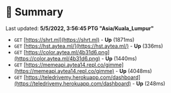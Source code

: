 # 📖 Summary
Last updated: **5/5/2022, 3:56:45 PTG "Asia/Kuala_Lumpur"**

- `GET` [https://shrt.ml](https://shrt.ml) - **Up** (1871ms)
- `GET` [https://hst.aytea.ml/](https://hst.aytea.ml/) - **Up** (336ms)
- `GET` [https://color.aytea.ml/4b31d6.png](https://color.aytea.ml/4b31d6.png) - **Up** (1440ms)
- `GET` [https://memeapi.aytea14.repl.co/gimme](https://memeapi.aytea14.repl.co/gimme) - **Up** (4048ms)
- `GET` [https://teledrivemy.herokuapp.com/dashboard](https://teledrivemy.herokuapp.com/dashboard) - **Up** (248ms)
